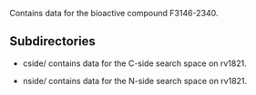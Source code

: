 Contains data for the bioactive compound F3146-2340.

## Subdirectories

- cside/ contains data for the C-side search space on rv1821.

- nside/ contains data for the N-side search space on rv1821.

